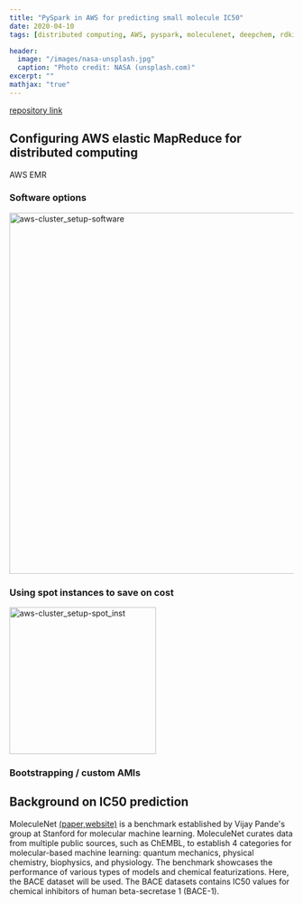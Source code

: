 ```yaml
---
title: "PySpark in AWS for predicting small molecule IC50"
date: 2020-04-10
tags: [distributed computing, AWS, pyspark, moleculenet, deepchem, rdkit,cloud computing,machine learning, EMR, molecule2vec]

header:
  image: "/images/nasa-unsplash.jpg"
  caption: "Photo credit: NASA (unsplash.com)"
excerpt: ""
mathjax: "true"
---
```


 [repository link](https://github.com/jtwang1027/pyspark_aws)



## Configuring AWS elastic MapReduce for distributed computing
AWS EMR
### Software options
<img width="639" alt="aws-cluster_setup-software" src="https://user-images.githubusercontent.com/46359281/78968102-dfd12280-7ad1-11ea-97b5-6f3d4e8bb542.png">

### Using spot instances to save on cost
<img width="260" alt="aws-cluster_setup-spot_inst" src="https://user-images.githubusercontent.com/46359281/78968180-f5dee300-7ad1-11ea-8da4-b2c732dd3c26.png">

### Bootstrapping / custom AMIs


## Background on IC50 prediction

MoleculeNet [(paper,](https://arxiv.org/abs/1703.00564)[website)](http://moleculenet.ai/) is a benchmark established by Vijay Pande's group at Stanford for molecular machine learning. MoleculeNet curates data from multiple public sources, such as ChEMBL, to establish 4 categories for molecular-based machine learning: quantum mechanics, physical chemistry, biophysics, and physiology. The benchmark showcases the performance of various types of models and chemical featurizations. Here, the BACE dataset will be used. The BACE datasets contains IC50 values for chemical inhibitors of human beta-secretase 1 (BACE-1).



